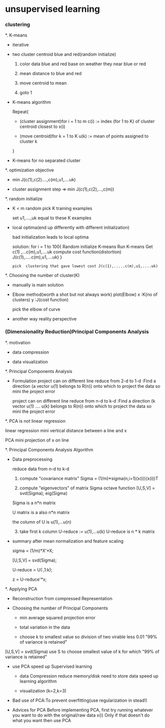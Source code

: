 # unsupervised learning

### clustering

*. K-means

  * iterative
  * two cluster centroid blue and red(random initialize)

    1. color data blue and red base on weather they near blue or red
    
    2. mean distance to blue and red
    
    3. move centroid to mean 
    
    4. goto 1
    
    
  * K-means algorithm

    Repeat{
      
    * (cluster assignment)for i = 1 to m
      c(i) := index (for 1 to K) of cluster centroid closest to x(i)
      
    * (move centroid)for k = 1 to K
      u(k) := mean of points assigned to cluster k
      
    }

  * K-means for no separated cluster
  
*. optimization objective

  * min J(c(1),c(2)....,c(m),u1,....uk)
    
  * cluster assignment step => min J(c(1),c(2),...,c(m))


*. random initialize

  * K < m
    random pick K training examples
    
    set  u1,....,uk equal to these K examples
    
  * local optima(end up differently with different initialization)
  
    bad  initialization leads to local optima
    
    solution:
      for i = 1 to 100{
        Random initialize K-means
        Run K-means  Get c(1) ,...c(m),u1,....uk
        compute cost function(distortion)
        J(c(1),.....c(m),u1,....uk)
      }
    
        pick  clustering that gave lowest cost J(c(1),.....c(m),u1,....uk)  
    
    
*. Choosing the number of cluster(K)  
  
  * manually is main solution


  * Elbow method(worth a shot but not always work)
    plot(Elbow)
    x :K(no of clusters)
    y :J(cost function)
    
    pick the elbow of curve


  * another way 
    reality perspective 
    
### (Dimensionality Reduction)Principal Components Analysis

*. motivation 

  * data  compression
  
  * data visualization
  
*. Principal Components Analysis

  * Formulation 
    project can on different line
    reduce from 2-d to 1-d :Find a direction (a vector u(1) belongs to  R(n)) onto which to project the data so mini the project error
    
    project can on different line
    reduce from n-d to k-d :Find a direction (k vector u(1) .... u(k) belongs to  R(n)) onto which to project the data so mini the project error
 
*. PCA is not linear regression
  
  linear regression mini vertical distance between a line and x
  
  PCA  mini projection of x on line
  
*. Principal Components Analysis Algorithm 
  * Data preprocessing
  
    reduce data from n-d to k-d
    1. compute "covariance matrix"
      Sigma = (1/m)*sigma(n,i=1)(x(i))(x(i))T
      
    2. compute "eigenvectors" of matrix Sigma
    octave function
    [U,S,V] = svd(Sigma);
    eig(Sigma)
      
    Sigma is a n*n matrix  
    
    U matrix is a also n*n matrix
    
    the column of U is u(1),...u(n)  
  
    3. take first k column
    U-reduce := u(1),...u(k)
    U-reduce is n * k matrix
    
  
  * summary
    after mean normalization and feature scaling
    
    sigma = (1/m)*X'*X;
    
    [U,S,V] = svd(Sigma);
    
    U-reduce = U(:,1:k);
    
    z = U-reduce'*x;
  
*. Applying PCA
    
  * Reconstruction from   compressed Representation
  
  * Choosing the number of Principal Components
    * min average squared projection error
    
    * total variation in the data
    
    * choose k to smallest value so division of two virable less 0.01
    "99% of variance is retained"
    
   [U,S,V] = svd(Sigma)
    use S to choose smallest value of k for which "99% of variance is retained"
  
  * use PCA speed up Supervised learning
  
    * data Compression
      reduce memory/disk need to store data
      speed up learning algorithm
      
    * visualization (k=2,k=3)
    
  *  Bad use of PCA:To prevent overfitting(use regularization in stead!)
  
  * Advices for PCA
    Before implementing PCA, first try running whatever you want to do with the original/raw data x(i) Only if that doesn't do what you want then use PCA
